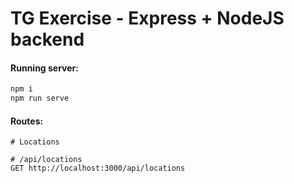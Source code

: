 # TG Exercise - Express + NodeJS backend

#### Running server:

```zsh
npm i
npm run serve

```

#### Routes:

```http
# Locations

# /api/locations
GET http://localhost:3000/api/locations
```
